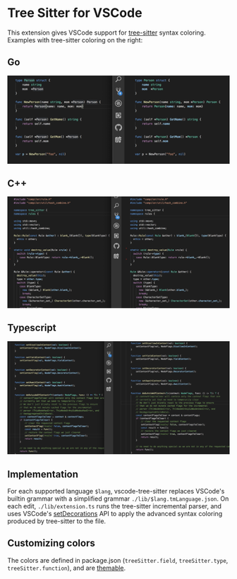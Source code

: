 # Tree Sitter for VSCode

This extension gives VSCode support for [tree-sitter](http://tree-sitter.github.io/tree-sitter/) syntax coloring. Examples with tree-sitter coloring on the right:

## Go

![Go](./screenshots/go.png)

## C++

![Go](./screenshots/cpp.png)

## Typescript

![Typescript](./screenshots/typescript.png)

## Implementation

For each supported language `$lang`, vscode-tree-sitter replaces VSCode's builtin grammar with a simplified grammar `./lib/$lang.tmLanguage.json`.
On each edit, `./lib/extension.ts` runs the tree-sitter incremental parser, and uses VSCode's [setDecorations](https://code.visualstudio.com/api/references/vscode-api#workspace) API to apply the advanced syntax coloring produced by tree-sitter to the file.

## Customizing colors

The colors are defined in package.json (`treeSitter.field`, `treeSitter.type`, `treeSitter.function`), and are [themable](https://code.visualstudio.com/api/extension-guides/color-theme).
